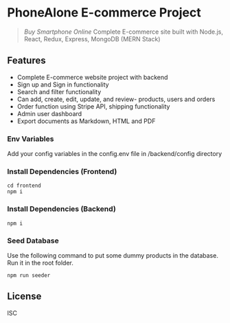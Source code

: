 # PhoneAlone E-commerce Project
> _Buy Smartphone Online_
 Complete E-commerce site built with Node.js, React, Redux, Express, MongoDB (MERN Stack)

## Features

- Complete E-commerce website project with backend
- Sign up and Sign in functionality
- Search and filter functionality
- Can add, create, edit, update, and review- products, users and orders
- Order function using Stripe API, shipping functionality
- Admin user dashboard
- Export documents as Markdown, HTML and PDF

### Env Variables

Add your config variables in the config.env file in /backend/config directory

### Install Dependencies (Frontend)

```
cd frontend
npm i
```

### Install Dependencies (Backend)

```
npm i
```

### Seed Database

Use the following command to put some dummy products in the database.
Run it in the root folder.

```
npm run seeder
```
## License

ISC